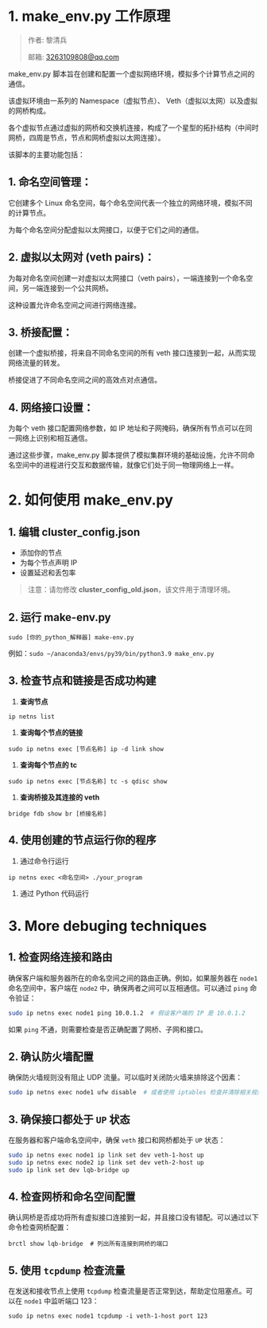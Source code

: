 # 1. make_env.py 工作原理

> 作者: 黎清兵
>
> 邮箱: 3263109808@qq.com

make_env.py 脚本旨在创建和配置一个虚拟网络环境，模拟多个计算节点之间的通信。

该虚拟环境由一系列的 Namespace（虚拟节点）、 Veth（虚拟以太网）以及虚拟的网桥构成。

各个虚拟节点通过虚拟的网桥和交换机连接，构成了一个星型的拓扑结构（中间时网桥，四周是节点，节点和网桥虚拟以太网连接）。

该脚本的主要功能包括：

## 1. **命名空间管理：**

它创建多个 Linux 命名空间，每个命名空间代表一个独立的网络环境，模拟不同的计算节点。

为每个命名空间分配虚拟以太网接口，以便于它们之间的通信。

## 2. **虚拟以太网对 (veth pairs)：**

为每对命名空间创建一对虚拟以太网接口（veth pairs），一端连接到一个命名空间，另一端连接到一个公共网桥。

这种设置允许命名空间之间进行网络连接。

## 3. **桥接配置：**

创建一个虚拟桥接，将来自不同命名空间的所有 veth 接口连接到一起，从而实现网络流量的转发。

桥接促进了不同命名空间之间的高效点对点通信。

## 4. **网络接口设置：**

为每个 veth 接口配置网络参数，如 IP 地址和子网掩码，确保所有节点可以在同一网络上识别和相互通信。

通过这些步骤，make_env.py 脚本提供了模拟集群环境的基础设施，允许不同命名空间中的进程进行交互和数据传输，就像它们处于同一物理网络上一样。

# 2. 如何使用 make_env.py

## 1. 编辑 cluster_config.json

- 添加你的节点
- 为每个节点声明 IP
- 设置延迟和丢包率

> 注意：请勿修改 **cluster_config_old.json**，该文件用于清理环境。

## 2. 运行 make-env.py

```shell
sudo [你的_python_解释器] make-env.py
```

例如：`sudo ~/anaconda3/envs/py39/bin/python3.9 make_env.py`

## 3. 检查节点和链接是否成功构建

1. **查询节点**

```shell
ip netns list
```

1. **查询每个节点的链接**

```shell
sudo ip netns exec [节点名称] ip -d link show
```

1. **查询每个节点的 tc**

```shell
sudo ip netns exec [节点名称] tc -s qdisc show
```

1. **查询桥接及其连接的 veth**

```shell
bridge fdb show br [桥接名称]
```

## 4. 使用创建的节点运行你的程序

1. 通过命令行运行

```shell
ip netns exec <命名空间> ./your_program
```

1. 通过 Python 代码运行

# 3. More debuging techniques

## 1. 检查网络连接和路由

确保客户端和服务器所在的命名空间之间的路由正确。例如，如果服务器在 `node1` 命名空间中，客户端在 `node2` 中，确保两者之间可以互相通信。可以通过 `ping` 命令验证：

```bash
sudo ip netns exec node1 ping 10.0.1.2  # 假设客户端的 IP 是 10.0.1.2
```

如果 `ping` 不通，则需要检查是否正确配置了网桥、子网和接口。

## 2. 确认防火墙配置

确保防火墙规则没有阻止 UDP 流量。可以临时关闭防火墙来排除这个因素：

```bash
sudo ip netns exec node1 ufw disable  # 或者使用 iptables 检查并清除相关规则
```

## 3. 确保接口都处于 `UP` 状态

在服务器和客户端命名空间中，确保 `veth` 接口和网桥都处于 `UP` 状态：

```bash
sudo ip netns exec node1 ip link set dev veth-1-host up
sudo ip netns exec node2 ip link set dev veth-2-host up
sudo ip link set dev lqb-bridge up
```

## 4. 检查网桥和命名空间配置

确认网桥是否成功将所有虚拟接口连接到一起，并且接口没有错配。可以通过以下命令检查网桥配置：

```shell
brctl show lqb-bridge  # 列出所有连接到网桥的端口
```

## 5. 使用 `tcpdump` 检查流量

在发送和接收节点上使用 `tcpdump` 检查流量是否正常到达，帮助定位阻塞点。可以在 `node1` 中监听端口 123：

```shell
sudo ip netns exec node1 tcpdump -i veth-1-host port 123
```